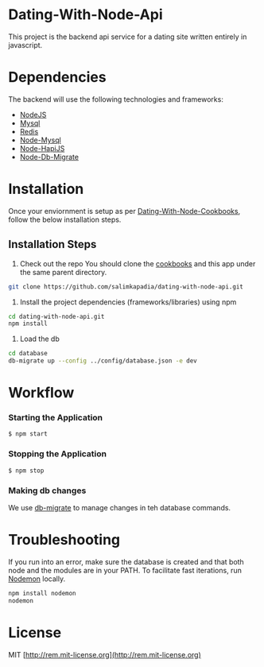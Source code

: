 # Dating-With-Node-Api
This project is the backend api service for a dating site written entirely in javascript.

# Dependencies
The backend will use the following technologies and frameworks:

  - [NodeJS](http://nodejs.org/)
  - [Mysql](http://www.mysql.com/)
  - [Redis](http://redis.io/)
  - [Node-Mysql](https://github.com/felixge/node-mysql)
  - [Node-HapiJS](https://github.com/hapijs/hapi)
  - [Node-Db-Migrate](https://github.com/kunklejr/node-db-migrate)


# Installation
Once your enviornment is setup as per [Dating-With-Node-Cookbooks](https://github.com/salimkapadia/dating-with-node-cookbooks), follow the below installation steps.

## Installation Steps

1. Check out the repo
You should clone the [cookbooks](https://github.com/salimkapadia/dating-with-node-cookbooks) and this app under the same parent directory.
```bash
git clone https://github.com/salimkapadia/dating-with-node-api.git
```
1. Install the project dependencies (frameworks/libraries) using npm
```bash
cd dating-with-node-api.git
npm install
```
1. Load the db
```bash
cd database
db-migrate up --config ../config/database.json -e dev
```

# Workflow

### Starting the Application

	$ npm start

### Stopping the Application

	$ npm stop

### Making db changes
We use [db-migrate](https://github.com/kunklejr/node-db-migrate) to manage changes in teh database commands.

# Troubleshooting
If you run into an error, make sure the database is created and that both node and the modules are in your PATH. To facilitate fast iterations, run [Nodemon](https://github.com/remy/nodemon) locally.

```bash
npm install nodemon
nodemon
```

License
=========
MIT [http://rem.mit-license.org](http://rem.mit-license.org)
